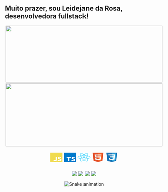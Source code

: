 ## Muito prazer, sou Leidejane da Rosa, desenvolvedora fullstack!
<div align="center">
  <a href="https://github.com/LeidejanedaRosa">
  <img height="180px" width="500px"src="https://github-readme-stats.vercel.app/api?username=LeidejanedaRosa&show_icons=true&theme=dracula&include_all_commits=true&count_private=true"/>
  <img height="200px" width="500px" src="https://github-readme-stats.vercel.app/api/top-langs/?username=leidejanedaRosa&layout=compact&langs_count=7&theme=dracula"/>
</div>
<div style="display: inline_block" align="center"><br>
  <img align="center" alt="Leidejane-Js" height="30" width="40" src="https://raw.githubusercontent.com/devicons/devicon/master/icons/javascript/javascript-plain.svg">
  <img align="center" alt="Leidejane-Ts" height="30" width="40" src="https://raw.githubusercontent.com/devicons/devicon/master/icons/typescript/typescript-plain.svg">
  <img align="center" alt="Leidejane-React" height="30" width="40" src="https://raw.githubusercontent.com/devicons/devicon/master/icons/react/react-original.svg">
  <img align="center" alt="Leidejane-HTML" height="30" width="40" src="https://raw.githubusercontent.com/devicons/devicon/master/icons/html5/html5-original.svg">
  <img align="center" alt="Leidejane-CSS" height="30" width="40" src="https://raw.githubusercontent.com/devicons/devicon/master/icons/css3/css3-original.svg">
 </div>
  
  ##
 
<div align="center"> 
  <a href="https://instagram.com/leidejanedarosa" target="_blank"><img src="https://img.shields.io/badge/-Instagram-%23E4405F?style=for-the-badge&logo=instagram&logoColor=white" target="_blank"></a> 	
 <a href="https://discord.gg/leidejane#3704" target="_blank"><img src="https://img.shields.io/badge/Discord-7289DA?style=for-the-badge&logo=discord&logoColor=white" target="_blank"></a> 
  <a href = "mailto:leidejanedarosa.81@gmail.com"><img src="https://img.shields.io/badge/-Gmail-%23333?style=for-the-badge&logo=gmail&logoColor=white" target="_blank"></a>
  <a href="https://www.linkedin.com/in/leidejane-da-rosa-a98544205/" target="_blank"><img src="https://img.shields.io/badge/-LinkedIn-%230077B5?style=for-the-badge&logo=linkedin&logoColor=white" target="_blank"></a>    

   
 
  ![Snake animation](https://github.com/LeidejanedaRosa/LeidejanedaRosa/blob/output/github-contribution-grid-snake.svg)
 
</div>

</div>

